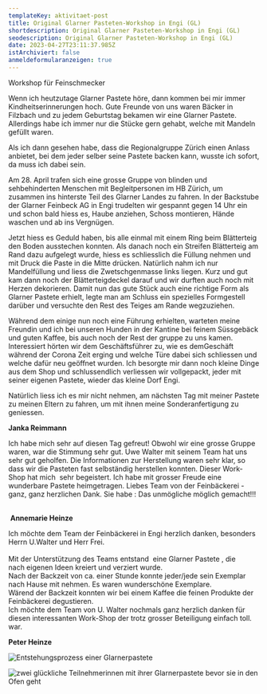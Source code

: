 ```yaml
---
templateKey: aktivitaet-post
title: Original Glarner Pasteten-Workshop in Engi (GL)
shortdescription: Original Glarner Pasteten-Workshop in Engi (GL)
seodescription: Original Glarner Pasteten-Workshop in Engi (GL)
date: 2023-04-27T23:11:37.985Z
istArchiviert: false
anmeldeformularanzeigen: true
---
```

<!--StartFragment-->

Workshop für Feinschmecker

Wenn ich heutzutage Glarner Pastete höre, dann kommen bei mir immer Kindheitserinnerungen hoch. Gute Freunde von uns waren Bäcker in Filzbach und zu jedem Geburtstag bekamen wir eine Glarner Pastete. Allerdings habe ich immer nur die Stücke gern gehabt, welche mit Mandeln gefüllt waren.

Als ich dann gesehen habe, dass die Regionalgruppe Zürich einen Anlass anbietet, bei dem jeder selber seine Pastete backen kann, wusste ich sofort, da muss ich dabei sein.

Am 28. April trafen sich eine grosse Gruppe von blinden und sehbehinderten Menschen mit Begleitpersonen im HB Zürich, um zusammen ins hinterste Teil des Glarner Landes zu fahren. In der Backstube der Glarner Feinbeck AG in Engi trudelten wir gespannt gegen 14 Uhr ein und schon bald hiess es, Haube anziehen, Schoss montieren, Hände waschen und ab ins Vergnügen.

Jetzt hiess es Geduld haben, bis alle einmal mit einem Ring beim Blätterteig den Boden ausstechen konnten. Als danach noch ein Streifen Blätterteig am Rand dazu aufgelegt wurde, hiess es schliesslich die Füllung nehmen und mit Druck die Paste in die Mitte drücken. Natürlich nahm ich nur Mandelfüllung und liess die Zwetschgenmasse links liegen. Kurz und gut kam dann noch der Blätterteigdeckel darauf und wir durften auch noch mit Herzen dekorieren. Damit nun das gute Stück auch eine richtige Form als Glarner Pastete erhielt, legte man am Schluss ein spezielles Formgestell darüber und versuchte den Rest des Teiges am Rande wegzuziehen.

Während dem einige nun noch eine Führung erhielten, warteten meine Freundin und ich bei unseren Hunden in der Kantine bei feinem Süssgebäck und guten Kaffee, bis auch noch der Rest der gruppe zu uns kamen. Interessiert hörten wir dem Geschäftsführer zu, wie es demGeschäft während der Corona Zeit erging und welche Türe dabei sich schliessen und welche dafür neu geöffnet wurden. Ich besorgte mir dann noch kleine Dinge aus dem Shop und schlussendlich verliessen wir vollgepackt, jeder mit seiner eigenen Pastete, wieder das kleine Dorf Engi.

Natürlich liess ich es mir nicht nehmen, am nächsten Tag mit meiner Pastete zu meinen Eltern zu fahren, um mit ihnen meine Sonderanfertigung zu geniessen.

**Janka Reimmann**





<!--StartFragment-->

Ich habe mich sehr auf diesen Tag gefreut! Obwohl wir eine grosse Gruppe waren, war die Stimmung sehr gut. Uwe Walter mit seinem Team hat uns sehr gut geholfen. Die Informationen zur Herstellung waren sehr klar, so dass wir die Pasteten fast selbständig herstellen konnten. Dieser Work-Shop hat mich  sehr begeistert. Ich habe mit grosser Freude eine wunderbare Pastete heimgetragen. Liebes Team von der Feinbäckerei - ganz, ganz herzlichen Dank. Sie habe : Das unmögliche möglich gemacht!!!  

 **Annemarie Heinze**

<!--EndFragment-->



<!--StartFragment-->

Ich möchte dem Team der Feinbäckerei in Engi herzlich danken, besonders\
Herrn U.Walter und Herr Frei.\
\
Mit der Unterstützung des Teams entstand  eine Glarner Pastete , die\
nach eigenen Ideen kreiert und verziert wurde.\
Nach der Backzeit von ca. einer Stunde konnte jeder/jede sein Exemplar\
nach Hause mit nehmen. Es waren wunderschöne Exemplare.\
Wärend der Backzeit konnten wir bei einem Kaffee die feinen Produkte der\
Feinbäckerei degustieren.\
Ich möchte dem Team von U. Walter nochmals ganz herzlich danken für\
diesen interessanten Work-Shop der trotz grosser Beteiligung einfach toll. war.

**P﻿eter Heinze**

<!--EndFragment-->

![Entstehungsprozess einer Glarnerpastete](/uploads/28.4.flarner-pastete1.jpg)

![zwei glückliche Teilnehmerinnen mit ihrer Glarnerpastete bevor sie in den Ofen geht](/uploads/28.4.glarner-pastete2.png)

<!--EndFragment-->